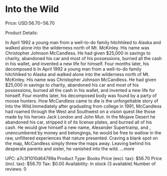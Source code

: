 # Into the Wild

Price: USD:$56.70-$56.70

Product Details:

In April 1992 a young man from a well-to-do family hitchhiked to Alaska and walked alone into the wilderness north of Mt. McKinley. His name was Christopher Johnson McCandless. He had given $25,000 in savings to charity, abandoned his car and most of his possessions, burned all the cash in his wallet, and invented a new life for himself. Four months later, his decomposed b In April 1992 a young man from a well-to-do family hitchhiked to Alaska and walked alone into the wilderness north of Mt. McKinley. His name was Christopher Johnson McCandless. He had given $25,000 in savings to charity, abandoned his car and most of his possessions, burned all the cash in his wallet, and invented a new life for himself. Four months later, his decomposed body was found by a party of moose hunters. How McCandless came to die is the unforgettable story of Into the Wild.Immediately after graduating from college in 1991, McCandless had roamed through the West and Southwest on a vision quest like those made by his heroes Jack London and John Muir. In the Mojave Desert he abandoned his car, stripped it of its license plates, and burned all of his cash. He would give himself a new name, Alexander Supertramp, and , unencumbered by money and belongings, he would be free to wallow in the raw, unfiltered experiences that nature presented. Craving a blank spot on the map, McCandless simply threw the maps away. Leaving behind his desperate parents and sister, he vanished into the wild. ...more

UPC: a7c3f1010d64799a
Product Type: Books
Price (excl. tax): $56.70
Price (incl. tax): $56.70
Tax: $0.00
Availability: In stock (3 available)
Number of reviews: 0
